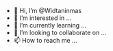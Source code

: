 - 👋 Hi, I’m @Widtaninmas
- 👀 I’m interested in ...
- 🌱 I’m currently learning ...
- 💞️ I’m looking to collaborate on ...
- 📫 How to reach me ...

<!---
Widtaninmas/Widtaninmas is a ✨ special ✨ repository because its `README.md` (this file) appears on your GitHub profile.
You can click the Preview link to take a look at your changes.
--->

